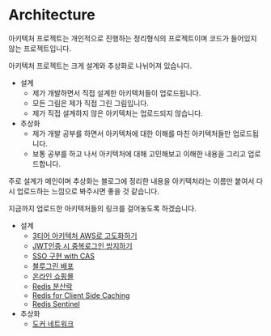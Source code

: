 # Architecture

아키텍처 프로젝트는 개인적으로 진행하는 정리형식의 프로젝트이며 코드가 들어있지 않는 프로젝트입니다. 

아키텍처 프로젝트는 크게 설계와 추상화로 나뉘어져 있습니다. 

- 설계
  - 제가 개발하면서 직접 설계한 아키텍처들이 업로드됩니다.
  - 모든 그림은 제가 직접 그린 그림입니다.
  - 제가 직접 설계하지 않은 아키텍처는 업로드되지 않습니다.
- 추상화
  - 제가 개발 공부를 하면서 아키텍처에 대한 이해를 마친 아키텍처들만 업로드됩니다.
  - 보통 공부를 하고 나서 아키텍처에 대해 고민해보고 이해한 내용을 그리고 업로드합니다.

 주로 설계가 메인이며 추상화는 블로그에 정리한 내용을 아키텍처라는 이름만 붙여서 다시 업로드하는 느낌으로 봐주시면 좋을 것 같습니다. 

 지금까지 업로드한 아키텍처들의 링크를 걸어놓도록 하겠습니다. 

- 설계
  - [3티어 아키텍처 AWS로 고도화하기](https://github.com/garlicpollpoll/Architecture/tree/main/%EC%84%A4%EA%B3%84/3%ED%8B%B0%EC%96%B4%EC%95%84%ED%82%A4%ED%85%8D%EC%B2%98)
  - [JWT인증 시 중복로그인 방지하기](https://github.com/garlicpollpoll/Architecture/tree/main/%EC%84%A4%EA%B3%84/JWT%EC%A4%91%EB%B3%B5%EB%A1%9C%EA%B7%B8%EC%9D%B8%EB%B0%A9%EC%A7%80)
  - [SSO 구현 with CAS](https://github.com/garlicpollpoll/Architecture/tree/main/%EC%84%A4%EA%B3%84/SSO%EB%A1%9C%EA%B7%B8%EC%9D%B8)
  - [블루그린 배포](https://github.com/garlicpollpoll/Architecture/tree/main/%EC%84%A4%EA%B3%84/%EB%B8%94%EB%A3%A8%EA%B7%B8%EB%A6%B0%EB%B0%B0%ED%8F%AC)
  - [온라인 쇼핑몰](https://github.com/garlicpollpoll/Architecture/tree/main/%EC%84%A4%EA%B3%84/%EC%98%A8%EB%9D%BC%EC%9D%B8%EC%87%BC%ED%95%91%EB%AA%B0)
  - [Redis 분산락](https://github.com/garlicpollpoll/Architecture/tree/main/%EC%84%A4%EA%B3%84/Redis%20%EB%B6%84%EC%82%B0%EB%9D%BD)
  - [Redis for Client Side Caching](https://github.com/garlicpollpoll/Architecture/tree/main/%EC%84%A4%EA%B3%84/Redis%20for%20Client%20Side%20Caching)
  - [Redis Sentinel](https://github.com/garlicpollpoll/Architecture/tree/main/%EC%84%A4%EA%B3%84/Redis%20Sentinel)
- 추상화
  - [도커 네트워크](https://github.com/garlicpollpoll/Architecture/tree/main/%EC%B6%94%EC%83%81%ED%99%94/%EB%8F%84%EC%BB%A4/%EB%84%A4%ED%8A%B8%EC%9B%8C%ED%81%AC) 
